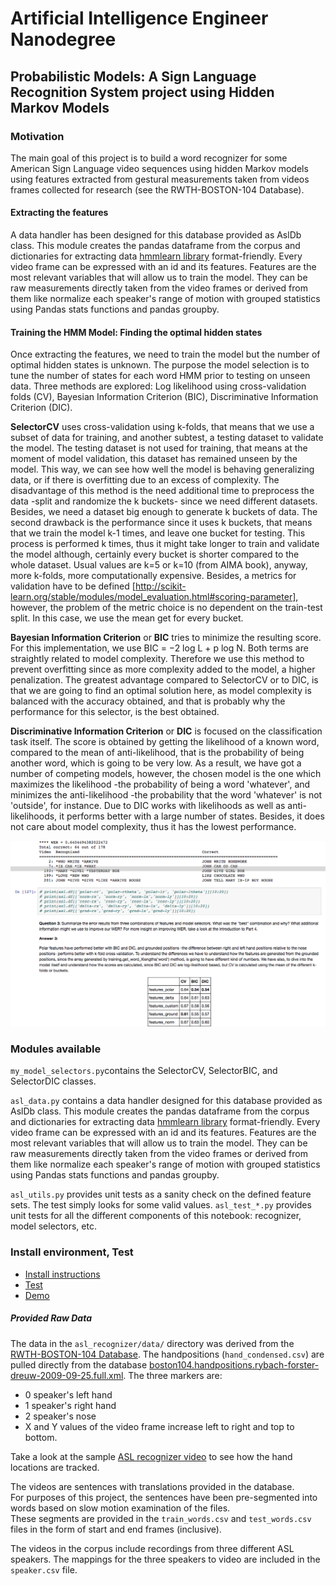 # Artificial Intelligence Engineer Nanodegree

## Probabilistic Models: A Sign Language Recognition System project using Hidden Markov Models

[image1]: ./recognizer_screenshot.png "AIND-Recognizer"

### Motivation

The main goal of this project is to build a word recognizer for some American Sign Language video sequences using hidden Markov models using features extracted from gestural measurements taken from videos frames collected for research (see the RWTH-BOSTON-104 Database).

#### Extracting the features

A data handler has been designed for this database provided as AslDb class. This module creates the pandas dataframe from the corpus and dictionaries for extracting data [hmmlearn library](https://hmmlearn.readthedocs.io/en/latest/) format-friendly. Every video frame can be expressed with an id and its features. Features are the most relevant variables that will allow us to train the model. They can be raw measurements directly taken from the video frames or derived from them like normalize each speaker's range of motion with grouped statistics using Pandas stats functions and pandas groupby. 	

#### Training the HMM Model: Finding the optimal hidden states

Once extracting the features, we need to train the model but the number of optimal hidden states is unknown. The purpose the model selection is to tune the number of states for each word HMM prior to testing on unseen data. Three methods are explored: Log likelihood using cross-validation folds (CV), Bayesian Information Criterion (BIC), Discriminative Information Criterion (DIC). 

**SelectorCV** uses cross-validation using k-folds, that means that we use a subset of data for training, and another subtest, a testing dataset to validate the model. The testing dataset is not used for training, that means at the moment of model validation, this dataset has remained unseen by the model. This way, we can see how well the model is behaving generalizing data, or if there is overfitting due to an excess of complexity. The disadvantage of this method is the need additional time to preprocess the data -split and randomize the k buckets- since we need different datasets. Besides, we need a dataset big enough to generate k buckets of data. The second drawback is the performance since it uses k buckets, that means that we train the model k-1 times, and leave one bucket for testing. This process is performed k times, thus it might take longer to train and validate the model although, certainly every bucket is shorter compared to the whole dataset. Usual values are k=5 or k=10 (from AIMA book), anyway, more k-folds, more computationally expensive. Besides, a metrics for validation have to be defined [http://scikit-learn.org/stable/modules/model_evaluation.html#scoring-parameter], however, the problem of the metric choice is no dependent on the train-test split. In this case, we use the mean get for every bucket.


**Bayesian Information Criterion** or **BIC** tries to minimize the resulting score. For this implementation, we use BIC = −2 log L + p log N. Both terms are straightly related to model complexity. Therefore we use this method to prevent overfitting since as more complexity added to the model, a higher penalization. The greatest advantage compared to SelectorCV or to DIC, is that we are going to find an optimal solution here, as model complexity is balanced with the accuracy obtained, and that is probably why the performance for this selector, is the best obtained.


**Discriminative Information Criterion** or **DIC** is focused on the classification task itself. The score is obtained by getting the likelihood of a known word, compared to the mean of anti-likelihood, that is the probability of being another word, which is going to be very low. As a result, we have got a number of competing models, however, the chosen model is the one which maximizes the likelihood -the probability of being a word 'whatever', and minimizes the anti-likelihood -the probability that the word 'whatever' is not 'outside', for instance. Due to DIC works with likelihoods as well as anti-likelihoods, it performs better with a large number of states. Besides, it does not care about model complexity, thus it has the lowest performance.


![AIND-Recognizer][image1]


### Modules available

```my_model_selectors.py```contains the SelectorCV, SelectorBIC, and SelectorDIC classes.

```asl_data.py``` contains a data handler designed for this database provided as AslDb class. This module creates the pandas dataframe from the corpus and dictionaries for extracting data [hmmlearn library](https://hmmlearn.readthedocs.io/en/latest/) format-friendly. Every video frame can be expressed with an id and its features. Features are the most relevant variables that will allow us to train the model. They can be raw measurements directly taken from the video frames or derived from them like normalize each speaker's range of motion with grouped statistics using Pandas stats functions and pandas groupby. 

```asl_utils.py``` provides unit tests as a sanity check on the defined feature sets. The test simply looks for some valid values.
```asl_test_*.py``` provides unit tests for all the different components of this notebook: recognizer, model selectors, etc. 



### Install environment, Test

* [Install instructions](https://github.com/udacity/AIND-Recognizer)
* [Test](http://localhost:8888/notebooks/AIND-Recognizer/asl_recognizer.ipynb)
* [Demo](https://www.floydhub.com/nvmoyar/projects/speech-recognition)

##### Provided Raw Data

The data in the `asl_recognizer/data/` directory was derived from 
the [RWTH-BOSTON-104 Database](http://www-i6.informatik.rwth-aachen.de/~dreuw/database-rwth-boston-104.php). 
The handpositions (`hand_condensed.csv`) are pulled directly from 
the database [boston104.handpositions.rybach-forster-dreuw-2009-09-25.full.xml](boston104.handpositions.rybach-forster-dreuw-2009-09-25.full.xml). The three markers are:

*   0  speaker's left hand
*   1  speaker's right hand
*   2  speaker's nose
*   X and Y values of the video frame increase left to right and top to bottom.

Take a look at the sample [ASL recognizer video](http://www-i6.informatik.rwth-aachen.de/~dreuw/download/021.avi)
to see how the hand locations are tracked.

The videos are sentences with translations provided in the database.  
For purposes of this project, the sentences have been pre-segmented into words 
based on slow motion examination of the files.  
These segments are provided in the `train_words.csv` and `test_words.csv` files
in the form of start and end frames (inclusive).

The videos in the corpus include recordings from three different ASL speakers.
The mappings for the three speakers to video are included in the `speaker.csv` 
file.
